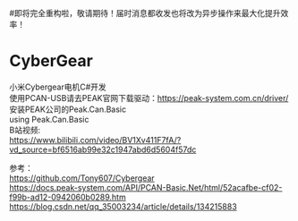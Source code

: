 #即将完全重构啦，敬请期待！届时消息都收发也将改为异步操作来最大化提升效率！
# CyberGear
小米Cybergear电机C#开发  
使用PCAN-USB请去PEAK官网下载驱动：https://peak-system.com.cn/driver/  
安装PEAK公司的Peak.Can.Basic  
using Peak.Can.Basic  
B站视频:   
https://www.bilibili.com/video/BV1Xv411F7fA/?vd_source=bf6516ab99e32c1947abd6d5604f57dc   

参考：  
https://github.com/Tony607/Cybergear  
https://docs.peak-system.com/API/PCAN-Basic.Net/html/52acafbe-cf02-f99b-ad12-0942060b0289.htm  
https://blog.csdn.net/qq_35003234/article/details/134215883
